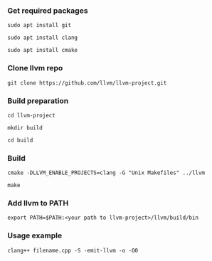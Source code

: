 ### **Get required packages**

`sudo apt install git`

`sudo apt install clang`

`sudo apt install cmake`


### **Clone llvm repo**

`git clone https://github.com/llvm/llvm-project.git`


### **Build preparation**

`cd llvm-project`

`mkdir build`

`cd build`


### **Build**
`cmake -DLLVM_ENABLE_PROJECTS=clang -G "Unix Makefiles" ../llvm`

`make`


### **Add llvm to PATH**

`export PATH=$PATH:<your path to llvm-project>/llvm/build/bin`

  
### **Usage example**
  
`clang++ filename.cpp -S -emit-llvm -o -O0`
